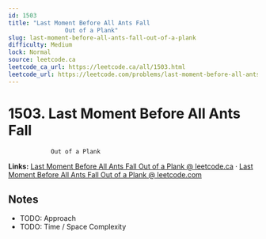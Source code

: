 ```yaml
--- 
id: 1503
title: "Last Moment Before All Ants Fall
                Out of a Plank"
slug: last-moment-before-all-ants-fall-out-of-a-plank
difficulty: Medium
lock: Normal
source: leetcode.ca
leetcode_ca_url: https://leetcode.ca/all/1503.html
leetcode_url: https://leetcode.com/problems/last-moment-before-all-ants-fall-out-of-a-plank/
---
```


# 1503. Last Moment Before All Ants Fall
                Out of a Plank

**Links:** [Last Moment Before All Ants Fall
                Out of a Plank @ leetcode.ca](https://leetcode.ca/all/1503.html) · [Last Moment Before All Ants Fall
                Out of a Plank @ leetcode.com](https://leetcode.com/problems/last-moment-before-all-ants-fall-out-of-a-plank/)

## Notes
- TODO: Approach
- TODO: Time / Space Complexity
